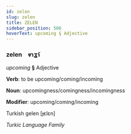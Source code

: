 ```yaml
---
id: zelen
slug: zelen
title: ZELEN
sidebar_position: 506
hoverText: upcoming § Adjective
---
```


### zelen&emsp;<span kind="abugida">ⱴɿʓ̃ɿ</span>

*upcoming* **§** Adjective

**Verb**: to be upcoming/coming/incoming

**Noun**: upcomingness/comingness/incomingness

**Modifier**: upcoming/coming/incoming

Turkish gelen [ɟɛlɛn]

*Turkic Language Family*